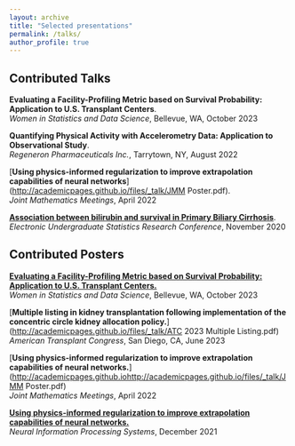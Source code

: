 ```yaml
---
layout: archive
title: "Selected presentations"
permalink: /talks/
author_profile: true
---
```


Contributed Talks
---	

**Evaluating a Facility-Profiling Metric based on Survival Probability: Application to U.S. Transplant Centers**.   
_Women in Statistics and Data Science_, Bellevue, WA, October 2023

**Quantifying Physical Activity with Accelerometry Data: Application to Observational Study**.   
_Regeneron Pharmaceuticals Inc._, Tarrytown, NY, August 2022

[**Using physics-informed regularization to improve extrapolation capabilities of neural networks**](http://academicpages.github.io/files/_talk/JMM Poster.pdf).   
_Joint Mathematics Meetings_, April 2022

[**Association between bilirubin and survival in Primary Biliary Cirrhosis**](https://www.causeweb.org/usproc/eusrc/2020/virtual-posters/13).   
_Electronic Undergraduate Statistics Research Conference_, November 2020

Contributed Posters
---	

[**Evaluating a Facility-Profiling Metric based on Survival Probability: Application to U.S. Transplant Centers.**](http://academicpages.github.io/files/_talk/Tran_WSDS.pdf)   
_Women in Statistics and Data Science_, Bellevue, WA, October 2023

[**Multiple listing in kidney transplantation following implementation of the concentric circle kidney allocation policy.**](http://academicpages.github.io/files/_talk/ATC 2023 Multiple Listing.pdf)   
_American Transplant Congress_, San Diego, CA, June 2023

[**Using physics-informed regularization to improve extrapolation capabilities of neural networks.**](http://academicpages.github.iohttp://academicpages.github.io/files/_talk/JMM Poster.pdf)   
_Joint Mathematics Meetings_, April 2022

[**Using physics-informed regularization to improve extrapolation capabilities of neural networks.**](http://academicpages.github.io/files/_talk/NeurIPS_ML4PS_2021.pdf)   
_Neural Information Processing Systems_, December 2021

